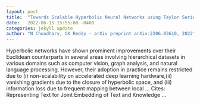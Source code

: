 ```yaml
---
layout: post
title:  "Towards Scalable Hyperbolic Neural Networks using Taylor Series Approximations"
date:   2022-06-15 15:55:00 -0400
categories: jekyll update
author: "N Choudhary, CK Reddy - arXiv preprint arXiv:2206.03610, 2022"
---
```

Hyperbolic networks have shown prominent improvements over their Euclidean counterparts in several areas involving hierarchical datasets in various domains such as computer vision, graph analysis, and natural language processing. However, their adoption in practice remains restricted due to (i) non-scalability on accelerated deep learning hardware,(ii) vanishing gradients due to the closure of hyperbolic space, and (iii) information loss due to frequent mapping between local …
Cites: ‪Representing Text for Joint Embedding of Text and Knowledge …‬  